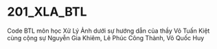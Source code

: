 # 201_XLA_BTL
Code BTL môn học Xử Lý Ảnh dưới sự hướng dẫn của thầy Võ Tuấn Kiệt cùng cộng sự Nguyễn Gia Khiêm, Lê Phúc Công Thành, Võ Quốc Huy
